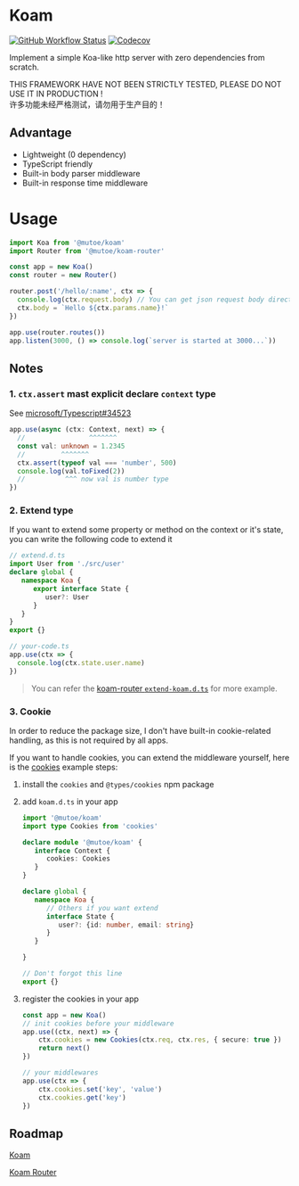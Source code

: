 # Koam

[![GitHub Workflow Status](https://img.shields.io/github/actions/workflow/status/mutoe/koam/test.yml?style=for-the-badge)](https://github.com/mutoe/koam/actions)
[![Codecov](https://img.shields.io/codecov/c/github/mutoe/koam?style=for-the-badge&token=wpwmuKKaJX)](https://app.codecov.io/gh/mutoe/koam)

Implement a simple Koa-like http server with zero dependencies from scratch.

THIS FRAMEWORK HAVE NOT BEEN STRICTLY TESTED, PLEASE DO NOT USE IT IN PRODUCTION !  
许多功能未经严格测试，请勿用于生产目的！

## Advantage

- Lightweight (0 dependency)
- TypeScript friendly
- Built-in body parser middleware
- Built-in response time middleware

# Usage

```ts
import Koa from '@mutoe/koam'
import Router from '@mutoe/koam-router'

const app = new Koa()
const router = new Router()

router.post('/hello/:name', ctx => {
  console.log(ctx.request.body) // You can get json request body directly
  ctx.body = `Hello ${ctx.params.name}!`
})

app.use(router.routes())
app.listen(3000, () => console.log(`server is started at 3000...`))
```

## Notes

### 1. `ctx.assert` mast explicit declare `context` type
See [microsoft/Typescript#34523](https://github.com/microsoft/TypeScript/issues/34523)
```ts example.ts
app.use(async (ctx: Context, next) => {
  //                ^^^^^^^
  const val: unknown = 1.2345
  //         ^^^^^^^
  ctx.assert(typeof val === 'number', 500)
  console.log(val.toFixed(2))
  //          ^^^ now val is number type
})
```
   
### 2. Extend type

If you want to extend some property or method on the context or it's state, you can write the following code to extend it

```ts 
// extend.d.ts
import User from './src/user'
declare global {
   namespace Koa {
      export interface State {
         user?: User
      }
   }
} 
export {}

// your-code.ts
app.use(ctx => {
  console.log(ctx.state.user.name)
})
```

> You can refer the [koam-router `extend-koam.d.ts`](https://github.com/mutoe/koam/blob/main/packages/koam-router/src/extend-koam.d.ts) for more example.

### 3. Cookie

In order to reduce the package size, I don't have built-in cookie-related handling, as this is not required by all apps.

If you want to handle cookies, you can extend the middleware yourself, here is the [cookies](https://www.npmjs.com/package/cookies) example steps:

1. install the `cookies` and `@types/cookies` npm package
2. add `koam.d.ts` in your app 

    ```ts koam.d.ts
    import '@mutoe/koam'
    import type Cookies from 'cookies'

    declare module '@mutoe/koam' {
       interface Context {
          cookies: Cookies
       }
    }

    declare global {
       namespace Koa {
          // Others if you want extend
          interface State {
             user?: {id: number, email: string}
          }
       }

    }

    // Don't forgot this line
    export {} 
    ```

3. register the cookies in your app

   ```ts
   const app = new Koa()
   // init cookies before your middleware
   app.use((ctx, next) => {
       ctx.cookies = new Cookies(ctx.req, ctx.res, { secure: true })
       return next()
   })
   
   // your middlewares
   app.use(ctx => {
       ctx.cookies.set('key', 'value')
       ctx.cookies.get('key')
   })
   ```


## Roadmap

[Koam](https://github.com/mutoe/koam/tree/main/packages/koam-core#roadmap)

[Koam Router](https://github.com/mutoe/koam/tree/main/packages/koam-router#roadmap)
